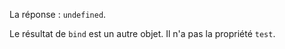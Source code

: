 La réponse : `undefined`.

Le résultat de `bind` est un autre objet. Il n'a pas la propriété `test`.

